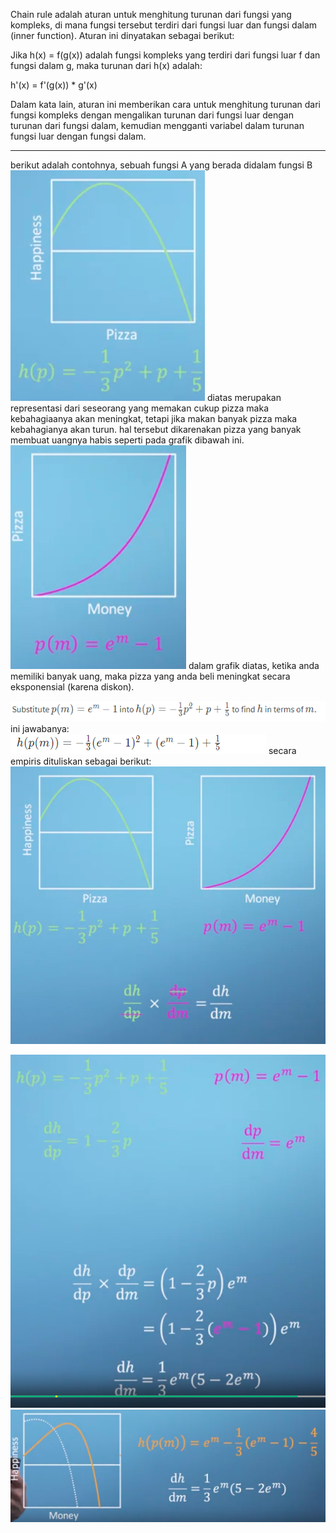 Chain rule adalah aturan untuk menghitung turunan dari fungsi yang kompleks, di mana fungsi tersebut terdiri dari fungsi luar dan fungsi dalam (inner function). Aturan ini dinyatakan sebagai berikut:

Jika h(x) = f(g(x)) adalah fungsi kompleks yang terdiri dari fungsi luar f dan fungsi dalam g, maka turunan dari h(x) adalah:

h'(x) = f'(g(x)) * g'(x)

Dalam kata lain, aturan ini memberikan cara untuk menghitung turunan dari fungsi kompleks dengan mengalikan turunan dari fungsi luar dengan turunan dari fungsi dalam, kemudian mengganti variabel dalam turunan fungsi luar dengan fungsi dalam.

***
berikut adalah contohnya, sebuah fungsi A yang berada didalam fungsi B
![64c18c202f7bd92407f177dcbda480b0.png](../../../../_resources/64c18c202f7bd92407f177dcbda480b0.png)
diatas merupakan representasi dari seseorang yang memakan cukup pizza maka kebahagiaanya akan meningkat, tetapi jika makan banyak pizza maka kebahagianya akan turun. hal tersebut dikarenakan pizza yang banyak membuat uangnya habis seperti pada grafik dibawah ini. 
![2b6d6484360341338385bd43d44f0648.png](../../../../_resources/2b6d6484360341338385bd43d44f0648.png)
dalam grafik diatas, ketika anda memiliki banyak uang, maka pizza yang anda beli meningkat secara eksponensial (karena diskon). 

![ab2cffabaf45e2ad9dd5de0aa7fa1c97.png](../../../../_resources/ab2cffabaf45e2ad9dd5de0aa7fa1c97.png) ini jawabanya: ![3126235ec1058790a458c8550959ce0e.png](../../../../_resources/3126235ec1058790a458c8550959ce0e.png)
secara empiris dituliskan sebagai berikut:
![5d3baf09fa10e9800b5ad3d65a6933ef.png](../../../../_resources/5d3baf09fa10e9800b5ad3d65a6933ef.png)

![f5ec11070b4eca04d07e73330c8ea063.png](../../../../_resources/f5ec11070b4eca04d07e73330c8ea063.png)
![386564f51c2c756ae1b60e88bb774935.png](../../../../_resources/386564f51c2c756ae1b60e88bb774935.png)